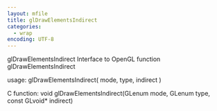 ```yaml
---
layout: mfile
title: glDrawElementsIndirect
categories:
  - wrap
encoding: UTF-8
---
```


glDrawElementsIndirect  Interface to OpenGL function glDrawElementsIndirect

usage:  glDrawElementsIndirect( mode, type, indirect )

C function:  void glDrawElementsIndirect(GLenum mode, GLenum type, const GLvoid\* indirect)